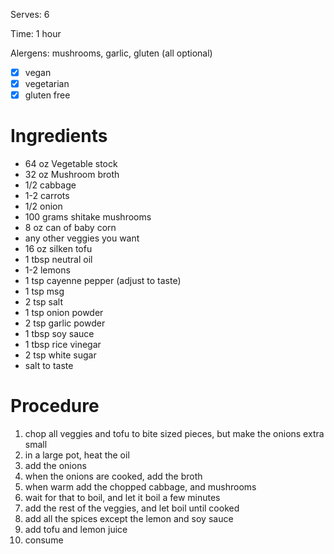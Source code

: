 Serves: 6

Time: 1 hour

Alergens: mushrooms, garlic, gluten (all optional)

- [x] vegan
- [x] vegetarian
- [x] gluten free

# Ingredients
- 64 oz Vegetable stock
- 32 oz Mushroom broth
- 1/2 cabbage
- 1-2 carrots
- 1/2 onion
- 100 grams shitake mushrooms
- 8 oz can of baby corn
- any other veggies you want
- 16 oz silken tofu
- 1 tbsp neutral oil
- 1-2 lemons
- 1 tsp cayenne pepper (adjust to taste)
- 1 tsp msg
- 2 tsp salt
- 1 tsp onion powder
- 2 tsp garlic powder
- 1 tbsp soy sauce
- 1 tbsp rice vinegar
- 2 tsp white sugar
- salt to taste 

# Procedure

1. chop all veggies and tofu to bite sized pieces, but make the onions extra small
2. in a large pot, heat the oil
3. add the onions
4. when the onions are cooked, add the broth
5. when warm add the chopped cabbage, and mushrooms
6. wait for that to boil, and let it boil a few minutes
7. add the rest of the veggies, and let boil until cooked
8. add all the spices except the lemon and soy sauce
9. add tofu and lemon juice
10. consume